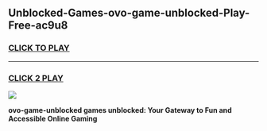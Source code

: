 
## Unblocked-Games-ovo-game-unblocked-Play-Free-ac9u8
<h3>
<a href="https://premium76.site?title=ovo-game-unblocked&ref=23A">CLICK TO PLAY</a></h3>
<hr>

<h3>
<a href="https://premium76.site?title=ovo-game-unblocked&ref=23A">CLICK 2 PLAY</a>
  
</h3>

<a href="https://premium76.site?title=ovo-game-unblocked&ref=23A"><img src="https://clearcache.store/games.png"></a>


**ovo-game-unblocked games unblocked: Your Gateway to Fun and Accessible Online Gaming**

